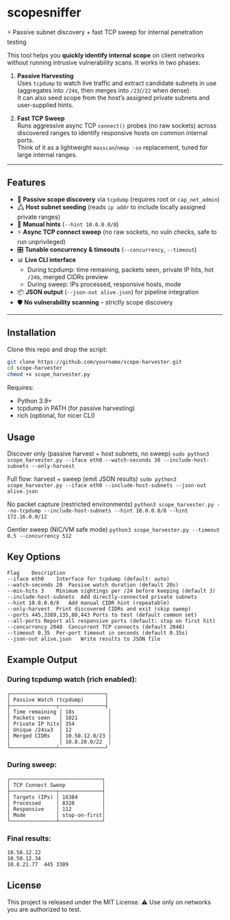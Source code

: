 # scopesniffer

⚡ Passive subnet discovery + fast TCP sweep for internal penetration testing

This tool helps you **quickly identify internal scope** on client networks without running intrusive vulnerability scans. It works in two phases:

1. **Passive Harvesting**  
   Uses `tcpdump` to watch live traffic and extract candidate subnets in use (aggregates into `/24`s, then merges into `/23`/`/22` when dense).  
   It can also seed scope from the host’s assigned private subnets and user-supplied hints.

2. **Fast TCP Sweep**  
   Runs aggressive async TCP `connect()` probes (no raw sockets) across discovered ranges to identify responsive hosts on common internal ports.  
   Think of it as a lightweight `masscan`/`nmap -sn` replacement, tuned for large internal ranges.

---

## Features

- 🔎 **Passive scope discovery** via `tcpdump` (requires root or `cap_net_admin`)
- 🖧 **Host subnet seeding** (reads `ip addr` to include locally assigned private ranges)
- 🧾 **Manual hints** (`--hint 10.0.0.0/8`)
- ⚡ **Async TCP connect sweep** (no raw sockets, no vuln checks, safe to run unprivileged)
- 🎛️ **Tunable concurrency & timeouts** (`--concurrency`, `--timeout`)
- 📊 **Live CLI interface**  
  - During tcpdump: time remaining, packets seen, private IP hits, hot `/24`s, merged CIDRs preview  
  - During sweep: IPs processed, responsive hosts, mode
- 📦 **JSON output** (`--json-out alive.json`) for pipeline integration
- 🛡️ **No vulnerability scanning** – strictly scope discovery

---

## Installation

Clone this repo and drop the script:

```bash
git clone https://github.com/yourname/scope-harvester.git
cd scope-harvester
chmod +x scope_harvester.py
```
Requires:

- Python 3.9+
- tcpdump in PATH (for passive harvesting)
- rich (optional, for nicer CLI)

## Usage
Discover only (passive harvest + host subnets, no sweep)
```sudo python3 scope_harvester.py --iface eth0 --watch-seconds 30 --include-host-subnets --only-harvest```

Full flow: harvest + sweep (emit JSON results)
```sudo python3 scope_harvester.py --iface eth0 --include-host-subnets --json-out alive.json```

No packet capture (restricted environments)
```python3 scope_harvester.py --no-tcpdump --include-host-subnets --hint 10.0.0.0/8 --hint 172.16.0.0/12```

Gentler sweep (NIC/VM safe mode)
```python3 scope_harvester.py --timeout 0.5 --concurrency 512```

## Key Options
```
Flag	Description
--iface eth0	Interface for tcpdump (default: auto)
--watch-seconds 20	Passive watch duration (default 20s)
--min-hits 3	Minimum sightings per /24 before keeping (default 3)
--include-host-subnets	Add directly-connected private subnets
--hint 10.0.0.0/8	Add manual CIDR hint (repeatable)
--only-harvest	Print discovered CIDRs and exit (skip sweep)
--ports 445,3389,135,80,443	Ports to test (default common set)
--all-ports	Report all responsive ports (default: stop on first hit)
--concurrency 2048	Concurrent TCP connects (default 2048)
--timeout 0.35	Per-port timeout in seconds (default 0.35s)
--json-out alive.json	Write results to JSON file
```
## Example Output
### During tcpdump watch (rich enabled):
```
┌───────────────────────────────┐
│ Passive Watch (tcpdump)       │
├───────────────┬───────────────┤
│ Time remaining │ 18s           │
│ Packets seen   │ 1021          │
│ Private IP hits│ 354           │
│ Unique /24s≥3  │ 12            │
│ Merged CIDRs   │ 10.50.12.0/23 │
│                │ 10.8.20.0/22  │
└───────────────┴───────────────┘
```

### During sweep:
```
┌──────────────────────────────┐
│ TCP Connect Sweep            │
├───────────────┬──────────────┤
│ Targets (IPs) │ 16384        │
│ Processed     │ 8320         │
│ Responsive    │ 112          │
│ Mode          │ stop-on-first│
└───────────────┴──────────────┘
```

### Final results:
```
10.50.12.22
10.50.12.34
10.8.21.77  445 3389
```
## License
This project is released under the MIT License.
⚠️ Use only on networks you are authorized to test.
